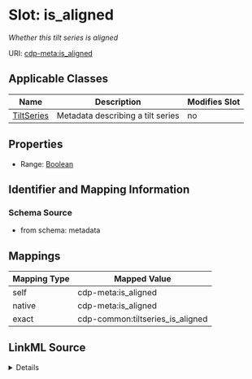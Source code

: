 

# Slot: is_aligned


_Whether this tilt series is aligned_



URI: [cdp-meta:is_aligned](metadatais_aligned)



<!-- no inheritance hierarchy -->





## Applicable Classes

| Name | Description | Modifies Slot |
| --- | --- | --- |
| [TiltSeries](TiltSeries.md) | Metadata describing a tilt series |  no  |







## Properties

* Range: [Boolean](Boolean.md)





## Identifier and Mapping Information







### Schema Source


* from schema: metadata




## Mappings

| Mapping Type | Mapped Value |
| ---  | ---  |
| self | cdp-meta:is_aligned |
| native | cdp-meta:is_aligned |
| exact | cdp-common:tiltseries_is_aligned |




## LinkML Source

<details>
```yaml
name: is_aligned
description: Whether this tilt series is aligned
from_schema: metadata
exact_mappings:
- cdp-common:tiltseries_is_aligned
rank: 1000
ifabsent: 'False'
alias: is_aligned
owner: TiltSeries
domain_of:
- TiltSeries
range: boolean
inlined: true
inlined_as_list: true

```
</details>